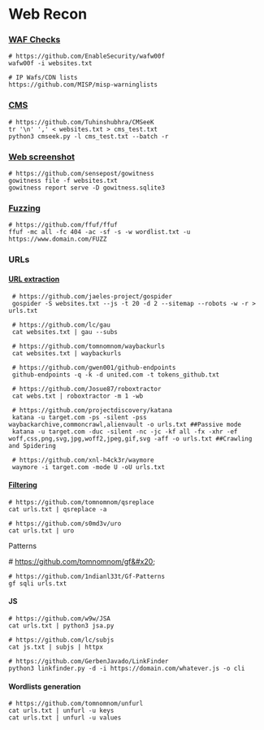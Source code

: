 # Web Recon

### [WAF Checks](web-recon.md#waf-checks)

```
# https://github.com/EnableSecurity/wafw00f 
wafw00f -i websites.txt

# IP Wafs/CDN lists
https://github.com/MISP/misp-warninglists
```

### [CMS](web-recon.md#cms)

```
# https://github.com/Tuhinshubhra/CMSeeK 
tr '\n' ',' < websites.txt > cms_test.txt 
python3 cmseek.py -l cms_test.txt --batch -r
```

### [Web screenshot](web-recon.md#web-screenshot)

```
# https://github.com/sensepost/gowitness
gowitness file -f websites.txt 
gowitness report serve -D gowitness.sqlite3
```

### [Fuzzing](web-recon.md#fuzzing)

```
# https://github.com/ffuf/ffuf
ffuf -mc all -fc 404 -ac -sf -s -w wordlist.txt -u https://www.domain.com/FUZZ
```

### URLs

#### [URL extraction](web-recon.md#url-extraction)

```
 # https://github.com/jaeles-project/gospider
 gospider -S websites.txt --js -t 20 -d 2 --sitemap --robots -w -r > urls.txt

 # https://github.com/lc/gau
 cat websites.txt | gau --subs 
 
 # https://github.com/tomnomnom/waybackurls 
 cat websites.txt | waybackurls 
 
 # https://github.com/gwen001/github-endpoints 
 github-endpoints -q -k -d united.com -t tokens_github.txt 
 
 # https://github.com/Josue87/roboxtractor 
 cat webs.txt | roboxtractor -m 1 -wb

 # https://github.com/projectdiscovery/katana
 katana -u target.com -ps -silent -pss waybackarchive,commoncrawl,alienvault -o urls.txt ##Passive mode
 katana -u target.com -duc -silent -nc -jc -kf all -fx -xhr -ef woff,css,png,svg,jpg,woff2,jpeg,gif,svg -aff -o urls.txt ##Crawling and Spidering

 # https://github.com/xnl-h4ck3r/waymore
 waymore -i target.com -mode U -oU urls.txt
```

#### [Filtering](web-recon.md#filtering)

```
# https://github.com/tomnomnom/qsreplace
cat urls.txt | qsreplace -a

# https://github.com/s0md3v/uro 
cat urls.txt | uro
```

Patterns

\# https://github.com/tomnomnom/gf&#x20;

```
# https://github.com/1ndianl33t/Gf-Patterns 
gf sqli urls.txt
```

#### JS

```
# https://github.com/w9w/JSA 
cat urls.txt | python3 jsa.py 

# https://github.com/lc/subjs 
cat js.txt | subjs | httpx 

# https://github.com/GerbenJavado/LinkFinder 
python3 linkfinder.py -d -i https://domain.com/whatever.js -o cli
```

#### Wordlists generation



```
# https://github.com/tomnomnom/unfurl 
cat urls.txt | unfurl -u keys 
cat urls.txt | unfurl -u values
```
